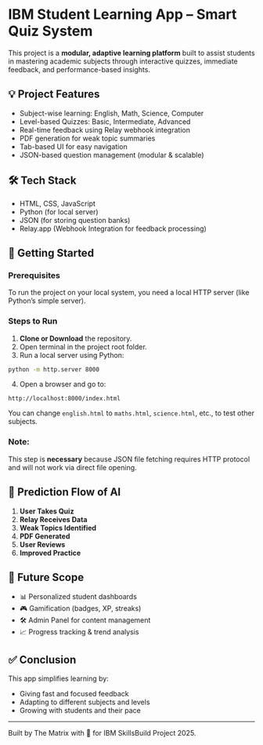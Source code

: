 
# IBM Student Learning App – Smart Quiz System

This project is a **modular, adaptive learning platform** built to assist students in mastering academic subjects through interactive quizzes, immediate feedback, and performance-based insights.

## 💡 Project Features

- Subject-wise learning: English, Math, Science, Computer
- Level-based Quizzes: Basic, Intermediate, Advanced
- Real-time feedback using Relay webhook integration
- PDF generation for weak topic summaries
- Tab-based UI for easy navigation
- JSON-based question management (modular & scalable)

## 🛠️ Tech Stack

- HTML, CSS, JavaScript
- Python (for local server)
- JSON (for storing question banks)
- Relay.app (Webhook Integration for feedback processing)

## 🚀 Getting Started

### Prerequisites

To run the project on your local system, you need a local HTTP server (like Python’s simple server).

### Steps to Run

1. **Clone or Download** the repository.
2. Open terminal in the project root folder.
3. Run a local server using Python:

```bash
python -m http.server 8000
```

4. Open a browser and go to:

```
http://localhost:8000/index.html
```

You can change `english.html` to `maths.html`, `science.html`, etc., to test other subjects.

### Note:

This step is **necessary** because JSON file fetching requires HTTP protocol and will not work via direct file opening.

## 🔄 Prediction Flow of AI

1. **User Takes Quiz**
2. **Relay Receives Data**
3. **Weak Topics Identified**
4. **PDF Generated**
5. **User Reviews**
6. **Improved Practice**

## 🧠 Future Scope

- 📊 Personalized student dashboards
- 🎮 Gamification (badges, XP, streaks)
- 🛠 Admin Panel for content management
- 📈 Progress tracking & trend analysis

## ✅ Conclusion

This app simplifies learning by:
- Giving fast and focused feedback
- Adapting to different subjects and levels
- Growing with students and their pace

---

Built by The Matrix with 💙 for IBM SkillsBuild Project 2025.
